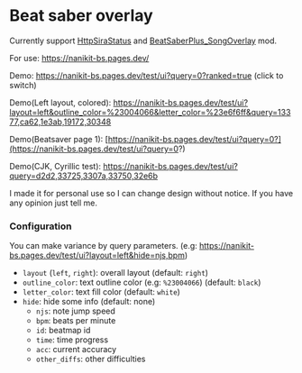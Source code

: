 # Beat saber overlay

Currently support [HttpSiraStatus](https://github.com/denpadokei/HttpSiraStatus) and
[BeatSaberPlus_SongOverlay](https://github.com/hardcpp/BeatSaberPlus) mod.

For use: https://nanikit-bs.pages.dev/

Demo: https://nanikit-bs.pages.dev/test/ui?query=0?ranked=true (click to switch)

Demo(Left layout, colored):
https://nanikit-bs.pages.dev/test/ui?layout=left&outline_color=%23004066&letter_color=%23e6f6ff&query=13377,ca62,1e3ab,19172,30348

Demo(Beatsaver page 1):
[https://nanikit-bs.pages.dev/test/ui?query=0?](https://nanikit-bs.pages.dev/test/ui?query=0?)

Demo(CJK, Cyrillic test): https://nanikit-bs.pages.dev/test/ui?query=d2d2,33725,3307a,33750,32e6b

I made it for personal use so I can change design without notice. If you have any opinion just tell
me.

### Configuration

You can make variance by query parameters. (e.g:
https://nanikit-bs.pages.dev/test/ui?layout=left&hide=njs,bpm)

- `layout` (`left`, `right`): overall layout (default: `right`)
- `outline_color`: text outline color (e.g: `%23004066`) (default: `black`)
- `letter_color`: text fill color (default: `white`)
- `hide`: hide some info (default: none)
  - `njs`: note jump speed
  - `bpm`: beats per minute
  - `id`: beatmap id
  - `time`: time progress
  - `acc`: current accuracy
  - `other_diffs`: other difficulties

